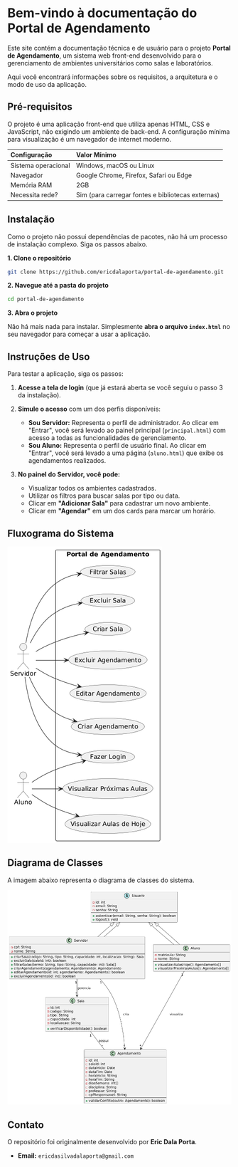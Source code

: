# Bem-vindo à documentação do Portal de Agendamento

Este site contém a documentação técnica e de usuário para o projeto **Portal de Agendamento**, um sistema web front-end desenvolvido para o gerenciamento de ambientes universitários como salas e laboratórios.

Aqui você encontrará informações sobre os requisitos, a arquitetura e o modo de uso da aplicação.

## Pré-requisitos

O projeto é uma aplicação front-end que utiliza apenas HTML, CSS e JavaScript, não exigindo um ambiente de back-end. A configuração mínima para visualização é um navegador de internet moderno.

| Configuração | Valor Mínimo |
| :--- | :--- |
| Sistema operacional | Windows, macOS ou Linux |
| Navegador | Google Chrome, Firefox, Safari ou Edge |
| Memória RAM | 2GB |
| Necessita rede? | Sim (para carregar fontes e bibliotecas externas) |

## Instalação

Como o projeto não possui dependências de pacotes, não há um processo de instalação complexo. Siga os passos abaixo.

**1. Clone o repositório**

```bash
git clone https://github.com/ericdalaporta/portal-de-agendamento.git
```

**2. Navegue até a pasta do projeto**

```bash
cd portal-de-agendamento
```

**3. Abra o projeto**

Não há mais nada para instalar. Simplesmente **abra o arquivo `index.html`** no seu navegador para começar a usar a aplicação.

## Instruções de Uso

Para testar a aplicação, siga os passos:

1.  **Acesse a tela de login** (que já estará aberta se você seguiu o passo 3 da instalação).

2.  **Simule o acesso** com um dos perfis disponíveis:
    * **Sou Servidor:** Representa o perfil de administrador. Ao clicar em "Entrar", você será levado ao painel principal (`principal.html`) com acesso a todas as funcionalidades de gerenciamento.
    * **Sou Aluno:** Representa o perfil de usuário final. Ao clicar em "Entrar", você será levado a uma página (`aluno.html`) que exibe os agendamentos realizados.

3.  **No painel do Servidor, você pode:**
    * Visualizar todos os ambientes cadastrados.
    * Utilizar os filtros para buscar salas por tipo ou data.
    * Clicar em **"Adicionar Sala"** para cadastrar um novo ambiente.
    * Clicar em **"Agendar"** em um dos cards para marcar um horário.

## Fluxograma do Sistema

![Diagrama de caso de uso](https://raw.githubusercontent.com/ericdalaporta/portal-de-agendamento/main/assets/diagrama-casodeuso.png)

## Diagrama de Classes

A imagem abaixo representa o diagrama de classes do sistema.

![Diagrama de Classes](https://raw.githubusercontent.com/ericdalaporta/portal-de-agendamento/main/assets/diagrama-classes.png)

## Contato

O repositório foi originalmente desenvolvido por **Eric Dala Porta**.

* **Email:** `ericdasilvadalaporta@gmail.com`



